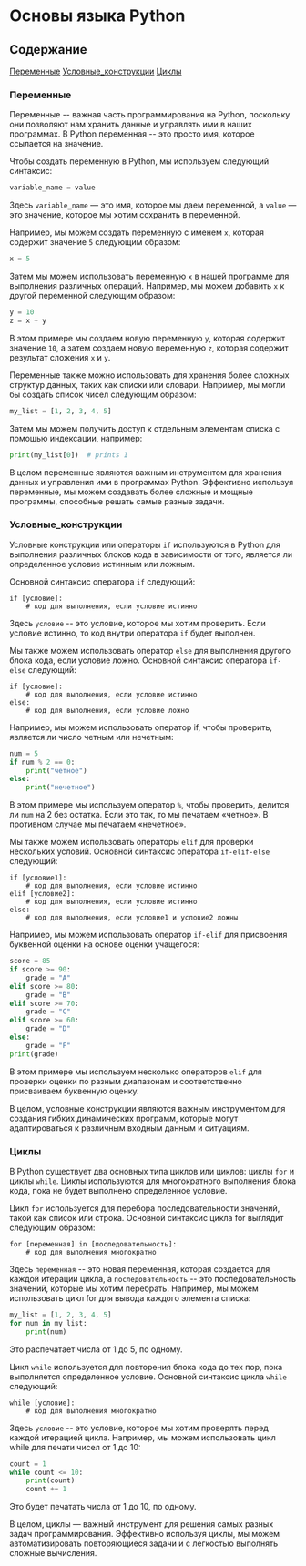 # Основы языка Python

## Содержание

[Переменные](#переменные)
[Условные_конструкции](#условные_конструкции)
[Циклы](#циклы)


<a name="переменные"/>

### Переменные

Переменные -- важная часть программирования на Python, поскольку они позволяют нам хранить данные и управлять ими в
наших программах. В Python переменная -- это просто имя, которое ссылается на значение.

Чтобы создать переменную в Python, мы используем следующий синтаксис:

```python
variable_name = value
```

Здесь `variable_name` — это имя, которое мы даем переменной, а `value` — это значение, которое мы хотим сохранить в
переменной.

Например, мы можем создать переменную с именем `x`, которая содержит значение `5` следующим образом:

```python
x = 5
```

Затем мы можем использовать переменную `x` в нашей программе для выполнения различных операций. Например, мы можем
добавить `x` к другой переменной следующим образом:

```python
y = 10
z = x + y
```

В этом примере мы создаем новую переменную `y`, которая содержит значение `10`, а затем создаем новую переменную `z`,
которая содержит результат сложения `x` и `y`.

Переменные также можно использовать для хранения более сложных структур данных, таких как списки или словари. Например,
мы могли бы создать список чисел следующим образом:

```python
my_list = [1, 2, 3, 4, 5]
```

Затем мы можем получить доступ к отдельным элементам списка с помощью индексации, например:

```python
print(my_list[0])  # prints 1
```

В целом переменные являются важным инструментом для хранения данных и управления ими в программах Python. Эффективно
используя переменные, мы можем создавать более сложные и мощные программы, способные решать самые разные задачи.

<a name="условные_конструкции"/>

### Условные_конструкции

Условные конструкции или операторы `if` используются в Python для выполнения различных блоков кода в зависимости от
того, является ли определенное условие истинным или ложным.

Основной синтаксис оператора `if` следующий:

```
if [условие]:
    # код для выполнения, если условие истинно
```

Здесь `условие` -- это условие, которое мы хотим проверить. Если условие истинно, то код внутри оператора `if` будет
выполнен.

Мы также можем использовать оператор `else` для выполнения другого блока кода, если условие ложно. Основной синтаксис
оператора `if-else` следующий:

```
if [условие]:
    # код для выполнения, если условие истинно
else:
    # код для выполнения, если условие ложно
```

Например, мы можем использовать оператор if, чтобы проверить, является ли число четным или нечетным:

```python
num = 5
if num % 2 == 0:
    print("четное")
else:
    print("нечетное")
```

В этом примере мы используем оператор `%`, чтобы проверить, делится ли `num` на 2 без остатка. Если это так, то мы
печатаем «четное». В противном случае мы печатаем «нечетное».

Мы также можем использовать операторы `elif` для проверки нескольких условий. Основной синтаксис
оператора `if-elif-else` следующий:

```
if [условие1]:
    # код для выполнения, если условие истинно
elif [условие2]:
    # код для выполнения, если условие истинно
else:
    # код для выполнения, если условие1 и условие2 ложны
```

Например, мы можем использовать оператор `if-elif` для присвоения буквенной оценки на основе оценки учащегося:

```python
score = 85
if score >= 90:
    grade = "A"
elif score >= 80:
    grade = "B"
elif score >= 70:
    grade = "C"
elif score >= 60:
    grade = "D"
else:
    grade = "F"
print(grade)
```

В этом примере мы используем несколько операторов `elif` для проверки оценки по разным диапазонам и соответственно
присваиваем буквенную оценку.

В целом, условные конструкции являются важным инструментом для создания гибких динамических программ, которые могут
адаптироваться к различным входным данным и ситуациям.

<a name="циклы"/>

### Циклы

В Python существует два основных типа циклов или циклов: циклы `for` и циклы `while`. Циклы используются для
многократного выполнения блока кода, пока не будет выполнено определенное условие.

Цикл `for` используется для перебора последовательности значений, такой как список или строка. Основной синтаксис цикла
for выглядит следующим образом:

```
for [переменная] in [последовательность]:
    # код для выполнения многократно
```

Здесь `переменная` -- это новая переменная, которая создается для каждой итерации цикла, а `последовательность` -- это
последовательность значений, которые мы хотим перебрать. Например, мы можем использовать цикл for для вывода каждого
элемента списка:

```python
my_list = [1, 2, 3, 4, 5]
for num in my_list:
    print(num)
```

Это распечатает числа от 1 до 5, по одному.

Цикл `while` используется для повторения блока кода до тех пор, пока выполняется определенное условие. Основной
синтаксис цикла `while` следующий:

```
while [условие]:
    # код для выполнения многократно
```

Здесь `условие` -- это условие, которое мы хотим проверять перед каждой итерацией цикла. Например, мы можем использовать
цикл while для печати чисел от 1 до 10:

```python
count = 1
while count <= 10:
    print(count)
    count += 1
```

Это будет печатать числа от 1 до 10, по одному.

В целом, циклы — важный инструмент для решения самых разных задач программирования. Эффективно используя циклы, мы можем
автоматизировать повторяющиеся задачи и с легкостью выполнять сложные вычисления.








